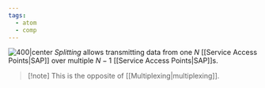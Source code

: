 ```yaml
---
tags:
  - atom
  - comp
---
```

![400|center](splitting.excalidraw)
*Splitting* allows transmitting data from one $N$ [[Service Access Points|SAP]] over multiple $N-1$ [[Service Access Points|SAP]]s.

> [!note] This is the opposite of [[Multiplexing|multiplexing]].